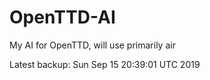 # OpenTTD-AI
My AI for OpenTTD, will use primarily air

Latest backup: Sun Sep 15 20:39:01 UTC 2019
